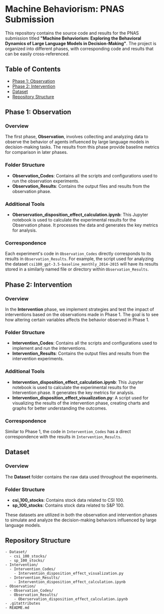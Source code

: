 # Machine Behaviorism: PNAS Submission

This repository contains the source code and results for the PNAS submission titled **"Machine Behaviorism: Exploring the Behavioral Dynamics of Large Language Models in Decision-Making"**. The project is organized into different phases, with corresponding code and results that can be easily cross-referenced.

## Table of Contents
- [Phase 1: Observation](#phase-1-observation)
- [Phase 2: Intervention](#phase-2-intervention)
- [Dataset](#dataset)
- [Repository Structure](#repository-structure)

## Phase 1: Observation

### Overview
The first phase, **Observation**, involves collecting and analyzing data to observe the behavior of agents influenced by large language models in decision-making tasks. The results from this phase provide baseline metrics for comparison in later phases.

### Folder Structure
- **Observation_Codes**: Contains all the scripts and configurations used to run the observation experiments.
- **Observation_Results**: Contains the output files and results from the observation phase.

### Additional Tools
- **Oberservation_disposition_effect_calculation.ipynb**: This Jupyter notebook is used to calculate the experimental results for the Observation phase. It processes the data and generates the key metrics for analysis.

### Correspondence
Each experiment's code in `Observation_Codes` directly corresponds to its results in `Observation_Results`. For example, the script used for analyzing the dataset `csi100_gpt-3.5-baseline_monthly_2014-2015` will have its results stored in a similarly named file or directory within `Observation_Results`.

## Phase 2: Intervention

### Overview
In the **Intervention** phase, we implement strategies and test the impact of interventions based on the observations made in Phase 1. The goal is to see how altering certain variables affects the behavior observed in Phase 1.

### Folder Structure
- **Intervention_Codes**: Contains all the scripts and configurations used to implement and run the interventions.
- **Intervention_Results**: Contains the output files and results from the intervention experiments.

### Additional Tools
- **Intervention_disposition_effect_calculation.ipynb**: This Jupyter notebook is used to calculate the experimental results for the Intervention phase. It generates the key metrics for analysis.
- **Intervention_disposition_effect_visualization.py**: A script used for visualizing the results of the intervention phase, creating charts and graphs for better understanding the outcomes.

### Correspondence
Similar to Phase 1, the code in `Intervention_Codes` has a direct correspondence with the results in `Intervention_Results`. 

## Dataset

### Overview
The **Dataset** folder contains the raw data used throughout the experiments.

### Folder Structure
- **csi_100_stocks**: Contains stock data related to CSI 100.
- **sp_100_stocks**: Contains stock data related to S&P 100.

These datasets are utilized in both the observation and intervention phases to simulate and analyze the decision-making behaviors influenced by large language models.

## Repository Structure

```plaintext
- Dataset/
  - csi_100_stocks/
  - sp_100_stocks/
- Intervention/
  - Intervention_Codes/
    - Intervention_disposition_effect_visualization.py
  - Intervention_Results/
    - Intervention_disposition_effect_calculation.ipynb
- Observation/
  - Observation_Codes/
  - Observation_Results/
    - Oberservation_disposition_effect_calculation.ipynb
- .gitattributes
- README.md
